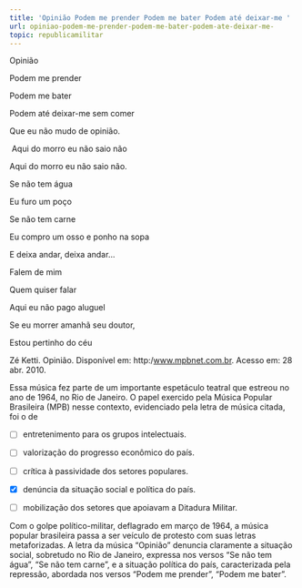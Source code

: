 ```yaml
---
title: 'Opinião Podem me prender Podem me bater Podem até deixar-me '
url: opiniao-podem-me-prender-podem-me-bater-podem-ate-deixar-me-
topic: republicamilitar
---
```



Opinião

Podem me prender

Podem me bater

Podem até deixar-me sem comer

Que eu não mudo de opinião.

 Aqui do morro eu não saio não

Aqui do morro eu não saio não.

Se não tem água

Eu furo um poço

Se não tem carne

Eu compro um osso e ponho na sopa

E deixa andar, deixa andar...

Falem de mim

Quem quiser falar

Aqui eu não pago aluguel

Se eu morrer amanhã seu doutor,

Estou pertinho do céu

Zé Ketti. Opinião. Disponível em: http:/www.mpbnet.com.br. Acesso em: 28 abr. 2010.

Essa música fez parte de um importante espetáculo teatral que estreou no ano de 1964, no Rio de Janeiro. O papel exercido pela Música Popular Brasileira (MPB) nesse contexto, evidenciado pela letra de música citada, foi o de



- [ ] entretenimento para os grupos intelectuais.
- [ ] valorização do progresso econômico do país.
- [ ] crítica à passividade dos setores populares.
- [x] denúncia da situação social e política do país.
- [ ] mobilização dos setores que apoiavam a Ditadura Militar.


Com o golpe político-militar, deflagrado em março de 1964, a música popular brasileira passa a ser veículo de protesto com suas letras metaforizadas. A letra da música “Opinião” denuncia claramente a situação social, sobretudo no Rio de Janeiro, expressa nos versos “Se não tem água”, “Se não tem carne”, e a situação política do país, caracterizada pela repressão, abordada nos versos “Podem me prender”, “Podem me bater”.
